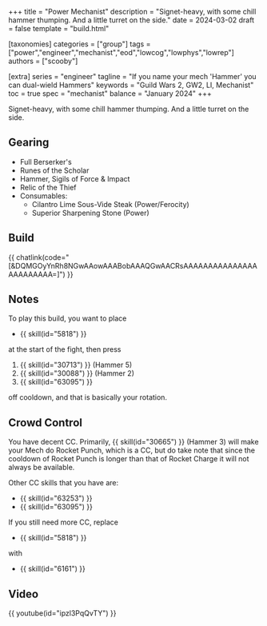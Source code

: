 +++
title = "Power Mechanist"
description = "Signet-heavy, with some chill hammer thumping. And a little turret on the side."
date = 2024-03-02
draft = false
template = "build.html"

[taxonomies]
categories = ["group"]
tags = ["power","engineer","mechanist","eod","lowcog","lowphys","lowrep"]
authors = ["scooby"]

[extra]
series = "engineer"
tagline = "If you name your mech 'Hammer' you can dual-wield Hammers"
keywords = "Guild Wars 2, GW2, LI, Mechanist"
toc = true
spec = "mechanist"
balance = "January 2024"
+++

Signet-heavy, with some chill hammer thumping. And a little turret on the side.

## Gearing

- Full Berserker's
- Runes of the Scholar
- Hammer, Sigils of Force & Impact
- Relic of the Thief
- Consumables:
  - Cilantro Lime Sous-Vide Steak (Power/Ferocity)
  - Superior Sharpening Stone (Power)

## Build

{{ chatlink(code="[&DQMGOyYnRh8NGwAAowAAABobAAAQGwAACRsAAAAAAAAAAAAAAAAAAAAAAAA=]") }}

## Notes

To play this build, you want to place

- {{ skill(id="5818") }}

at the start of the fight, then press

1. {{ skill(id="30713") }} (Hammer 5)
1. {{ skill(id="30088") }} (Hammer 2)
1. {{ skill(id="63095") }}

off cooldown, and that is basically your rotation.

## Crowd Control

You have decent CC. Primarily, {{ skill(id="30665") }} (Hammer 3) will make your Mech do Rocket Punch, which is a CC, but do take note that since the cooldown of Rocket Punch is longer than that of
Rocket Charge it will not always be available.

Other CC skills that you have are:

- {{ skill(id="63253") }}
- {{ skill(id="63095") }}

If you still need more CC, replace 

- {{ skill(id="5818") }}

with 

- {{ skill(id="6161") }}

## Video

{{ youtube(id="ipzl3PqQvTY") }}

